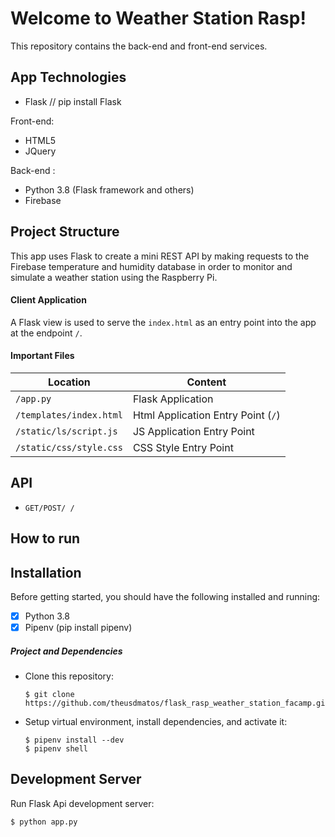 
# Welcome to Weather Station Rasp!

This repository contains the back-end and front-end services.

## App Technologies


* Flask // pip install Flask

Front-end:

- HTML5
- JQuery

Back-end :

- Python 3.8 (Flask framework and others)
- Firebase 

## Project Structure

This app uses Flask to create a mini REST API by making requests to the Firebase temperature and humidity database in order to monitor and simulate a weather station using the Raspberry Pi.

#### Client Application

A Flask view is used to serve the `index.html` as an entry point into the app at the endpoint `/`.


#### Important Files

| Location                  |  Content                                   |
|---------------------------|--------------------------------------------|
| `/app.py`                 | Flask Application                          |
| `/templates/index.html`   | Html Application Entry Point (`/`)         |
| `/static/ls/script.js`    | JS Application Entry Point                 |
| `/static/css/style.css`   | CSS Style Entry Point                      |


## API

* `GET/POST/ /`

## How to run

## Installation

Before getting started, you should have the following installed and running:

- [X] Python 3.8 
- [X] Pipenv (pip install pipenv)

##### Project and Dependencies

* Clone this repository:

	```
	$ git clone https://github.com/theusdmatos/flask_rasp_weather_station_facamp.git
	```

* Setup virtual environment, install dependencies, and activate it:

	```
	$ pipenv install --dev
	$ pipenv shell
	```


## Development Server

Run Flask Api development server:

```
$ python app.py
```
